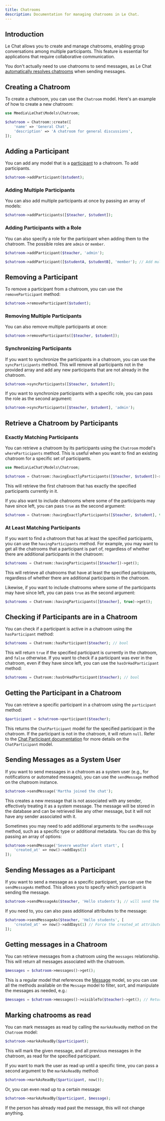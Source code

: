 ```yaml
---
title: Chatrooms
description: Documentation for managing chatrooms in Le Chat.
---
```


## Introduction
Le Chat allows you to create and manage chatrooms, enabling group conversations among multiple participants. This feature is essential for applications that require collaborative communication.

You don't actually need to use chatrooms to send messages, as Le Chat [automatically resolves chatrooms](/messages) when sending messages.

## Creating a Chatroom

To create a chatroom, you can use the `Chatroom` model. Here's an example of how to create a new chatroom:

```php
use Mmedia\LeChat\Models\Chatroom;

$chatroom = Chatroom::create([
    'name' => 'General Chat',
    'description' => 'A chatroom for general discussions',
]);
```

## Adding a Participant

You can add any model that is a [participant](/configuring-models) to a chatroom. To add participants.

```php
$chatroom->addParticipant($student);
```

### Adding Multiple Participants
You can also add multiple participants at once by passing an array of models:
```php
$chatroom->addParticipants([$teacher, $student]);
```

### Adding Participants with a Role
You can also specify a role for the participant when adding them to the chatroom. The possible roles are `admin` or `member`.

```php
$chatroom->addParticipant($teacher, 'admin');

$chatroom->addParticipant([$studentA, $studentB], 'member'); // Add multiple participants with the same role
```

## Removing a Participant
To remove a participant from a chatroom, you can use the `removeParticipant` method:
```php
$chatroom->removeParticipant($student);
```

### Removing Multiple Participants
You can also remove multiple participants at once:
```php
$chatroom->removeParticipants([$teacher, $student]);
```

### Synchronizing Participants
If you want to synchronize the participants in a chatroom, you can use the `syncParticipants` method. This will remove all participants not in the provided array and add any new participants that are not already in the chatroom.
```php
$chatroom->syncParticipants([$teacher, $student]);
```

If you want to synchronize participants with a specific role, you can pass the role as the second argument:
```php
$chatroom->syncParticipants([$teacher, $student], 'admin');
```

## Retrieve a Chatroom by Participants

### Exactly Matching Participants
You can retrieve a chatroom by its participants using the `Chatroom` model's `whereParticipants` method. This is useful when you want to find an existing chatroom for a specific set of participants.

```php
use Mmedia\LeChat\Models\Chatroom;

$chatroom = Chatroom::havingExactlyParticipants([$teacher, $student])->first();
```

This will retrieve the first chatroom that has exactly the specified participants currently in it.

If you also want to include chatrooms where some of the participants may have since left, you can pass `true` as the second argument:

```php
$chatroom = Chatroom::havingExactlyParticipants([$teacher, $student], true)->first();
```

### At Least Matching Participants
If you want to find a chatroom that has at least the specified participants, you can use the `havingParticipants` method. For example, you may want to get all the chatrooms that a participant is part of, regardless of whether there are additional participants in the chatroom:
```php
$chatrooms = Chatroom::havingParticipants([$teacher])->get();
```

This will retrieve all chatrooms that have at least the specified participants, regardless of whether there are additional participants in the chatroom.

Likewise, if you want to include chatrooms where some of the participants may have since left, you can pass `true` as the second argument:
```php
$chatrooms = Chatroom::havingParticipants([$teacher], true)->get();
```

## Checking if Participants are in a Chatroom
You can check if a participant is active in a chatroom using the `hasParticipant` method:
```php
$chatrooms = Chatroom::hasParticipant($teacher); // bool
```

This will return `true` if the specified participant is currently in the chatroom, and `false` otherwise. If you want to check if a participant was ever in the chatroom, even if they have since left, you can use the `hasOrHadParticipant` method:
```php
$chatrooms = Chatroom::hasOrHadParticipant($teacher); // bool
```

## Getting the Participant in a Chatroom
You can retrieve a specific participant in a chatroom using the `participant` method:
```php
$participant = $chatroom->participant($teacher);
```

This returns the `ChatParticipant` model for the specified participant in the chatroom. If the participant is not in the chatroom, it will return `null`. Refer to the [Chat Participant documentation](/participants) for more details on the `ChatParticipant` model.

## Sending Messages as a System User
If you want to send messages in a chatroom as a system user (e.g., for notifications or automated messages), you can use the `sendMessage` method on the chatroom instance.
```php
$chatroom->sendMessage('Martha joined the chat');
```

This creates a new message that is not associated with any sender, effectively treating it as a system message. The message will be stored in the database and can be retrieved like any other message, but it will not have any sender associated with it.

Sometimes you may need to add additional arguments to the `sendMessage` method, such as a specific type or additional metadata. You can do this by passing an array of options:
```php
$chatroom->sendMessage('Severe weather alert start', [
    'created_at' => now()->addDays(1)
]);
```

## Sending Messages as a Participant
If you want to send a message as a specific participant, you can use the `sendMessageAs` method. This allows you to specify which participant is sending the message.
```php
$chatroom->sendMessageAs($teacher, 'Hello students'); // will send the message as the teacher
```

If you need to, you can also pass additional attributes to the message:
```php
$chatroom->sendMessageAs($teacher, 'Hello students', [
    'created_at' => now()->addDays(1) // Force the created_at attribute
]);
```

## Getting messages in a Chatroom
You can retrieve messages from a chatroom using the `messages` relationship. This will return all messages associated with the chatroom.
```php
$messages = $chatroom->messages()->get();
```

This is a regular model that references the [Message](/messages) model, so you can use all the methods available on the `Message` model to filter, sort, and manipulate the messages as needed, e.g.:
```php
$messages = $chatroom->messages()->visibleTo($teacher)->get(); // Returns messages that can be read by the teacher
```

## Marking chatrooms as read
You can mark messages as read by calling the `markAsReadBy` method on the `Chatroom` model:

```php
$chatroom->markAsReadBy($participant);
```

This will mark the given message, and all previous messages in the chatroom, as read for the specified participant.

If you want to mark the user as read up until a specific time, you can pass a second argument to the `markAsReadBy` method:
```php
$chatroom->markAsReadBy($participant, now());
```

Or, you can even read up to a certain message:
```php
$chatroom->markAsReadBy($participant, $message);
```

If the person has already read past the message, this will not change anything.